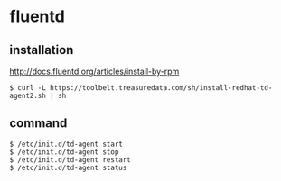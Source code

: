 # fluentd
## installation

http://docs.fluentd.org/articles/install-by-rpm
```
$ curl -L https://toolbelt.treasuredata.com/sh/install-redhat-td-agent2.sh | sh
```

## command
```
$ /etc/init.d/td-agent start
$ /etc/init.d/td-agent stop
$ /etc/init.d/td-agent restart
$ /etc/init.d/td-agent status
```